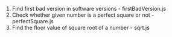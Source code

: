 1. Find first bad version in software versions - firstBadVersion.js
2. Check whether given number is a perfect square or not - perfectSquare.js
3. Find the floor value of square root of a number - sqrt.js
